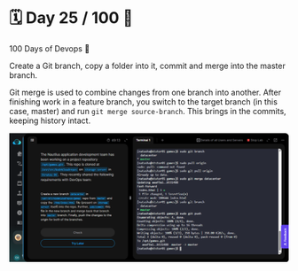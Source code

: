 
# 🗓️ Day 25 / 100 🎉 

100 Days of Devops 🚀 

Create a Git branch, copy a folder into it, commit and merge into the master branch.

Git merge is used to combine changes from one branch into another. After finishing work in a feature branch, you switch to the target branch (in this case, master) and run `git merge source-branch`. This brings in the commits, keeping history intact. 

![alt text](<images/day-25.png>)